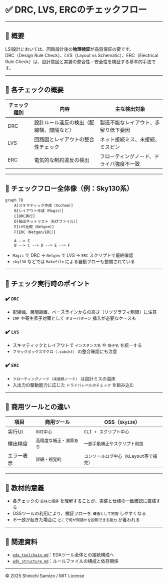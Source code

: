 # ✅ DRC, LVS, ERCのチェックフロー

---

## 📘 概要

LSI設計においては、回路設計後の**物理検証**が品質保証の要です。  
DRC（Design Rule Check）、LVS（Layout vs Schematic）、ERC（Electrical Rule Check）は、設計意図と実装の整合性・安全性を検証する基本的手法です。

---

## 🧪 各チェックの概要

| チェック種別 | 内容 | 主な検出対象 |
|--------------|------|----------------|
| DRC | 設計ルール違反の検出（配線幅、間隔など） | 製造不能なレイアウト、歩留り低下要因 |
| LVS | 回路図とレイアウトの整合性チェック | ネット接続ミス、未接続、ミスピン |
| ERC | 電気的な制約違反の検出 | フローティングノード、ドライバ強度不一致 |

---

## 🔁 チェックフロー全体像（例：Sky130系）

```mermaid
graph TD
    A[スキマティック作成（Xschem）]
    B[レイアウト作成（Magic）]
    C[DRC実行]
    D[抽出ネットリスト（EXTファイル）]
    E[LVS比較（Netgen）]
    F[ERC（Netgen/ERC）]

    A --> E
    B --> C --> D --> E --> F
```

- `Magic` で DRC → `Netgen` で LVS → `ERC` スクリプトで最終確認  
- `sky130` などでは `Makefile` による自動フローも整備されている

---

## 🧩 チェック実行時のポイント

### ✔️ `DRC`
- 配線幅、層間距離、ベースラインからの高さ（リソグラフィ制限）に注意  
- `CMP` や寄生素子対策として `ダミーパターン` 挿入が必要なケースも

### ✔️ `LVS`
- スキマティックとレイアウトで `インスタンス名` や `端子名` を統一する  
- `ブラックボックスマクロ（.subckt）` の整合確認にも注意

### ✔️ `ERC`
- `フローティングノード（未接続ノード）` は設計ミスの温床  
- 入出力の駆動能力に応じた `ドライバレベルのチェック` を組み込む

---

## 🧰 商用ツールとの違い

| 項目 | 商用ツール | OSS（`Sky130`） |
|------|------------|------------------|
| 実行UI | `GUI中心` | `CLI + スクリプト中心` |
| 検出精度 | `高精度な補正・演算あり` | `一部手動補正やスクリプト前提` |
| エラー表示 | `詳細・視覚的` | `コンソールログ中心（KLayout等で補完）` |

---

## 🎯 教材的意義

- 各チェックの `意味と順序` を理解することが、実装と仕様の一致確認に直結する  
- OSSツールの利用により、検証フローを `構造として把握` しやすくなる  
- 不一致が起きた場合に `どこで何が問題かを説明できる能力` が養われる

---

## 🔗 関連資料

- [`eda_toolchain.md`](./eda_toolchain.md)：EDAツール全体との接続構成へ  
- [`pdk_structure.md`](./pdk_structure.md)：ルールファイルの構成と依存関係

---

© 2025 Shinichi Samizo / MIT License
